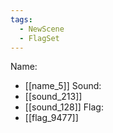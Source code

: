 ```yaml
---
tags:
  - NewScene
  - FlagSet
---
```

Name:
- [[name_5]]
Sound:
- [[sound_213]]
- [[sound_128]]
Flag:
- [[flag_9477]]
